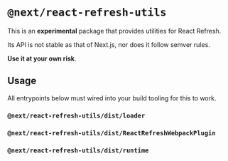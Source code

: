 # `@next/react-refresh-utils`

This is an **experimental** package that provides utilities for React Refresh.

Its API is not stable as that of Next.js, nor does it follow semver rules.

**Use it at your own risk**.

## Usage

All entrypoints below must wired into your build tooling for this to work.

### `@next/react-refresh-utils/dist/loader`

### `@next/react-refresh-utils/dist/ReactRefreshWebpackPlugin`

### `@next/react-refresh-utils/dist/runtime`
